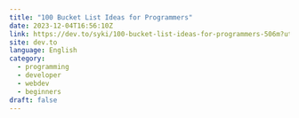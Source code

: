 ```yaml
---
title: "100 Bucket List Ideas for Programmers"
date: 2023-12-04T16:56:10Z
link: https://dev.to/syki/100-bucket-list-ideas-for-programmers-506m?utm_medium=RSS&utm_source=news.12bit.vn
site: dev.to
language: English
category:
  - programming
  - developer
  - webdev
  - beginners
draft: false
---
```

